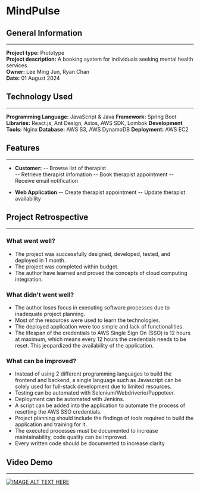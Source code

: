 # MindPulse  
## General Information 
---
**Project type:** Prototype  
**Project description:** A booking system for individuals seeking mental health services  
**Owner:** Lee Ming Jun, Ryan Chan  
**Date:** 01 August 2024
  
## Technology Used  
---
**Programming Language:** JavaScript & Java
**Framework:** Spring Boot
**Libraries:** React.js, Ant Design, Axios, AWS SDK, Lombok
**Development Tools:** Nginx
**Database:** AWS S3, AWS DynamoDB
**Deployment:** AWS EC2  
  
## Features  
---
- **Customer:**
-- Browse list of therapist  
-- Retrieve therapist infomation
-- Book therapist appointment
-- Receive email notification  
  
- **Web Application**
-- Create therapist appointment
-- Update therapist availability
  
## Project Retrospective  
---
### What went well?  
- The project was successfully designed, developed, tested, and deployed in 1 month.  
- The project was completed within budget.  
- The author have learned and proved the concepts of cloud computing integration.  
  
### What didn't went well?
- The author loses focus in executing software processes due to inadequate project planning.
- Most of the resources were used to learn the technologies.  
- The deployed application were too simple and lack of functionalities.
- The lifespan of the credentials to AWS Single Sign On (SSO) is 12 hours at maximum, which means every 12 hours the credentials needs to be reset. This jeopardized the availability of the application.
  
### What can be improved?
- Instead of using 2 different programming languages to build the frontend and backend, a single language such as Javascript can be solely used for full-stack development due to limited resources.
- Testing can be automated with Selenium/Webdriverio/Puppeteer.
- Deployment can be automated with Jenkins.
- A script can be added into the application to automate the process of resetting the AWS SSO credentials.
- Project planning should include the findings of tools required to build the application and training for it.
- The executed processes must be documented to increase maintainability, code quality can be improved.
- Every written code should be documented to increase clarity  
  
## Video Demo  
---
[![IMAGE ALT TEXT HERE](https://img.youtube.com/vi/Venvnqz646s/0.jpg)](https://www.youtube.com/watch?v=Venvnqz646s)
